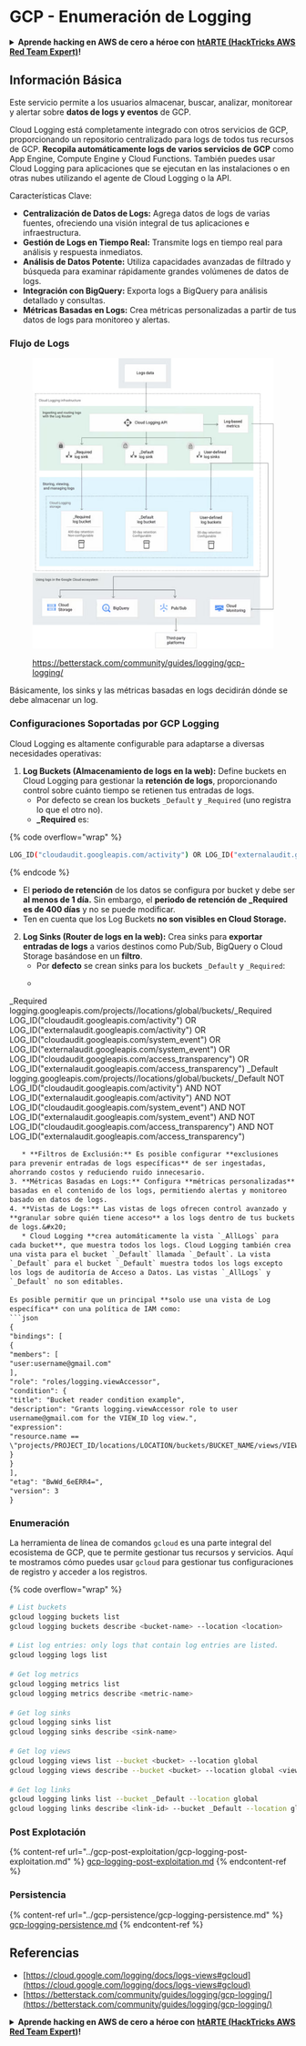 # GCP - Enumeración de Logging

<details>

<summary><strong>Aprende hacking en AWS de cero a héroe con</strong> <a href="https://training.hacktricks.xyz/courses/arte"><strong>htARTE (HackTricks AWS Red Team Expert)</strong></a><strong>!</strong></summary>

Otras formas de apoyar a HackTricks:

* Si quieres ver a tu **empresa anunciada en HackTricks** o **descargar HackTricks en PDF**, consulta los [**PLANES DE SUSCRIPCIÓN**](https://github.com/sponsors/carlospolop)!
* Consigue el [**merchandising oficial de PEASS & HackTricks**](https://peass.creator-spring.com)
* Descubre [**La Familia PEASS**](https://opensea.io/collection/the-peass-family), nuestra colección de [**NFTs**](https://opensea.io/collection/the-peass-family) exclusivos
* **Únete al** 💬 [**grupo de Discord**](https://discord.gg/hRep4RUj7f) o al [**grupo de telegram**](https://t.me/peass) o **sigue** a **Twitter** 🐦 [**@carlospolopm**](https://twitter.com/carlospolopm)**.**
* **Comparte tus trucos de hacking enviando PRs a los repositorios de GitHub de** [**HackTricks**](https://github.com/carlospolop/hacktricks) y [**HackTricks Cloud**](https://github.com/carlospolop/hacktricks-cloud).

</details>

## Información Básica

Este servicio permite a los usuarios almacenar, buscar, analizar, monitorear y alertar sobre **datos de logs y eventos** de GCP.

Cloud Logging está completamente integrado con otros servicios de GCP, proporcionando un repositorio centralizado para logs de todos tus recursos de GCP. **Recopila automáticamente logs de varios servicios de GCP** como App Engine, Compute Engine y Cloud Functions. También puedes usar Cloud Logging para aplicaciones que se ejecutan en las instalaciones o en otras nubes utilizando el agente de Cloud Logging o la API.

Características Clave:

* **Centralización de Datos de Logs:** Agrega datos de logs de varias fuentes, ofreciendo una visión integral de tus aplicaciones e infraestructura.
* **Gestión de Logs en Tiempo Real:** Transmite logs en tiempo real para análisis y respuesta inmediatos.
* **Análisis de Datos Potente:** Utiliza capacidades avanzadas de filtrado y búsqueda para examinar rápidamente grandes volúmenes de datos de logs.
* **Integración con BigQuery:** Exporta logs a BigQuery para análisis detallado y consultas.
* **Métricas Basadas en Logs:** Crea métricas personalizadas a partir de tus datos de logs para monitoreo y alertas.

### Flujo de Logs

<figure><img src="../../../.gitbook/assets/image.png" alt=""><figcaption><p><a href="https://betterstack.com/community/guides/logging/gcp-logging/">https://betterstack.com/community/guides/logging/gcp-logging/</a></p></figcaption></figure>

Básicamente, los sinks y las métricas basadas en logs decidirán dónde se debe almacenar un log.

### Configuraciones Soportadas por GCP Logging

Cloud Logging es altamente configurable para adaptarse a diversas necesidades operativas:

1. **Log Buckets (Almacenamiento de logs en la web):** Define buckets en Cloud Logging para gestionar la **retención de logs**, proporcionando control sobre cuánto tiempo se retienen tus entradas de logs.
   * Por defecto se crean los buckets `_Default` y `_Required` (uno registra lo que el otro no).
   * **\_Required** es:

{% code overflow="wrap" %}
```bash
LOG_ID("cloudaudit.googleapis.com/activity") OR LOG_ID("externalaudit.googleapis.com/activity") OR LOG_ID("cloudaudit.googleapis.com/system_event") OR LOG_ID("externalaudit.googleapis.com/system_event") OR LOG_ID("cloudaudit.googleapis.com/access_transparency") OR LOG_ID("externalaudit.googleapis.com/access_transparency")
```
{% endcode %}
   * El **periodo de retención** de los datos se configura por bucket y debe ser **al menos de 1 día.** Sin embargo, el **periodo de retención de \_Required es de 400 días** y no se puede modificar.
   * Ten en cuenta que los Log Buckets **no son visibles en Cloud Storage.**
2. **Log Sinks (Router de logs en la web):** Crea sinks para **exportar entradas de logs** a varios destinos como Pub/Sub, BigQuery o Cloud Storage basándose en un **filtro**.
   * Por **defecto** se crean sinks para los buckets `_Default` y `_Required`:
   * ```bash
_Required  logging.googleapis.com/projects/<proj-name>/locations/global/buckets/_Required  LOG_ID("cloudaudit.googleapis.com/activity") OR LOG_ID("externalaudit.googleapis.com/activity") OR LOG_ID("cloudaudit.googleapis.com/system_event") OR LOG_ID("externalaudit.googleapis.com/system_event") OR LOG_ID("cloudaudit.googleapis.com/access_transparency") OR LOG_ID("externalaudit.googleapis.com/access_transparency")
_Default   logging.googleapis.com/projects/<proj-name>/locations/global/buckets/_Default   NOT LOG_ID("cloudaudit.googleapis.com/activity") AND NOT LOG_ID("externalaudit.googleapis.com/activity") AND NOT LOG_ID("cloudaudit.googleapis.com/system_event") AND NOT LOG_ID("externalaudit.googleapis.com/system_event") AND NOT LOG_ID("cloudaudit.googleapis.com/access_transparency") AND NOT LOG_ID("externalaudit.googleapis.com/access_transparency")
```
   * **Filtros de Exclusión:** Es posible configurar **exclusiones para prevenir entradas de logs específicas** de ser ingestadas, ahorrando costos y reduciendo ruido innecesario.
3. **Métricas Basadas en Logs:** Configura **métricas personalizadas** basadas en el contenido de los logs, permitiendo alertas y monitoreo basado en datos de logs.
4. **Vistas de Logs:** Las vistas de logs ofrecen control avanzado y **granular sobre quién tiene acceso** a los logs dentro de tus buckets de logs.&#x20;
   * Cloud Logging **crea automáticamente la vista `_AllLogs` para cada bucket**, que muestra todos los logs. Cloud Logging también crea una vista para el bucket `_Default` llamada `_Default`. La vista `_Default` para el bucket `_Default` muestra todos los logs excepto los logs de auditoría de Acceso a Datos. Las vistas `_AllLogs` y `_Default` no son editables.

Es posible permitir que un principal **solo use una vista de Log específica** con una política de IAM como:
```json
{
"bindings": [
{
"members": [
"user:username@gmail.com"
],
"role": "roles/logging.viewAccessor",
"condition": {
"title": "Bucket reader condition example",
"description": "Grants logging.viewAccessor role to user username@gmail.com for the VIEW_ID log view.",
"expression":
"resource.name == \"projects/PROJECT_ID/locations/LOCATION/buckets/BUCKET_NAME/views/VIEW_ID\""
}
}
],
"etag": "BwWd_6eERR4=",
"version": 3
}
```
### Enumeración

La herramienta de línea de comandos `gcloud` es una parte integral del ecosistema de GCP, que te permite gestionar tus recursos y servicios. Aquí te mostramos cómo puedes usar `gcloud` para gestionar tus configuraciones de registro y acceder a los registros.

{% code overflow="wrap" %}
```bash
# List buckets
gcloud logging buckets list
gcloud logging buckets describe <bucket-name> --location <location>

# List log entries: only logs that contain log entries are listed.
gcloud logging logs list

# Get log metrics
gcloud logging metrics list
gcloud logging metrics describe <metric-name>

# Get log sinks
gcloud logging sinks list
gcloud logging sinks describe <sink-name>

# Get log views
gcloud logging views list --bucket <bucket> --location global
gcloud logging views describe --bucket <bucket> --location global <view-id> # view-id is usually the same as the bucket name

# Get log links
gcloud logging links list --bucket _Default --location global
gcloud logging links describe <link-id> --bucket _Default --location global
```
### Post Explotación

{% content-ref url="../gcp-post-exploitation/gcp-logging-post-exploitation.md" %}
[gcp-logging-post-exploitation.md](../gcp-post-exploitation/gcp-logging-post-exploitation.md)
{% endcontent-ref %}

### Persistencia

{% content-ref url="../gcp-persistence/gcp-logging-persistence.md" %}
[gcp-logging-persistence.md](../gcp-persistence/gcp-logging-persistence.md)
{% endcontent-ref %}

## Referencias

* [https://cloud.google.com/logging/docs/logs-views#gcloud](https://cloud.google.com/logging/docs/logs-views#gcloud)
* [https://betterstack.com/community/guides/logging/gcp-logging/](https://betterstack.com/community/guides/logging/gcp-logging/)

<details>

<summary><strong>Aprende hacking en AWS de cero a héroe con</strong> <a href="https://training.hacktricks.xyz/courses/arte"><strong>htARTE (HackTricks AWS Red Team Expert)</strong></a><strong>!</strong></summary>

Otras formas de apoyar a HackTricks:

* Si quieres ver a tu **empresa anunciada en HackTricks** o **descargar HackTricks en PDF**, consulta los [**PLANES DE SUSCRIPCIÓN**](https://github.com/sponsors/carlospolop)!
* Consigue el [**merchandising oficial de PEASS & HackTricks**](https://peass.creator-spring.com)
* Descubre [**La Familia PEASS**](https://opensea.io/collection/the-peass-family), nuestra colección de [**NFTs**](https://opensea.io/collection/the-peass-family) exclusivos
* **Únete al** 💬 [**grupo de Discord**](https://discord.gg/hRep4RUj7f) o al [**grupo de Telegram**](https://t.me/peass) o **sígueme** en **Twitter** 🐦 [**@carlospolopm**](https://twitter.com/carlospolopm)**.**
* **Comparte tus trucos de hacking enviando PRs a los repositorios de GitHub** [**HackTricks**](https://github.com/carlospolop/hacktricks) y [**HackTricks Cloud**](https://github.com/carlospolop/hacktricks-cloud).

</details>
